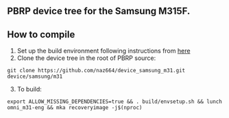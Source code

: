 ## PBRP device tree for the Samsung M315F.

## How to compile

1. Set up the build environment following instructions from [here](https://github.com/PitchBlackRecoveryProject/manifest_pb)
2. Clone the device tree in the root of PBRP source:
```
git clone https://github.com/naz664/device_samsung_m31.git device/samsung/m31
```
3. To build:
```
export ALLOW_MISSING_DEPENDENCIES=true && . build/envsetup.sh && lunch omni_m31-eng && mka recoveryimage -j$(nproc)
```



